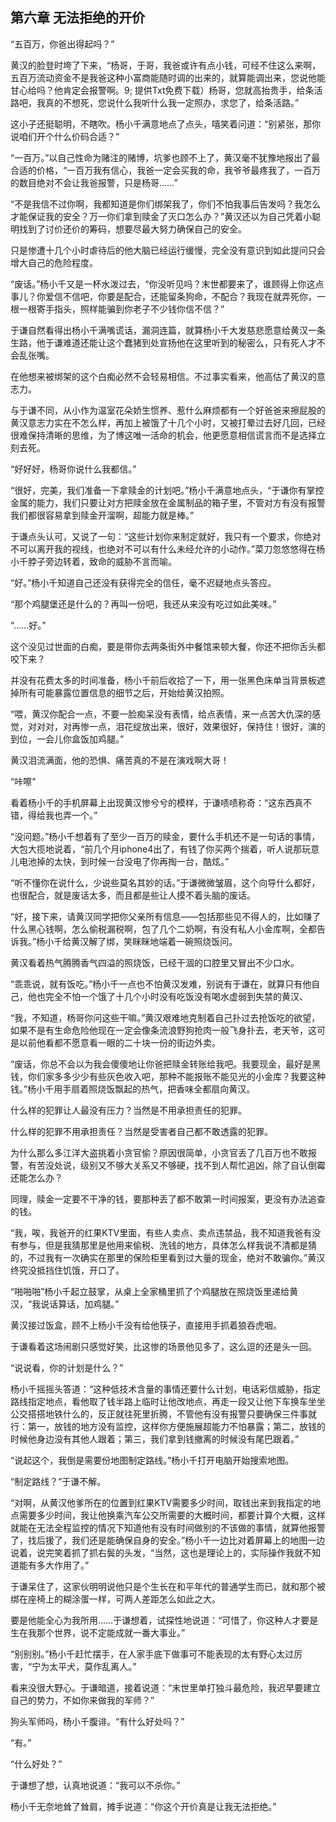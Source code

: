 ## 第六章 无法拒绝的开价
“五百万，你爸出得起吗？”

黄汉的脸登时垮了下来，“杨哥，于哥，我爸或许有点小钱，可经不住这么来啊，五百万流动资金不是我爸这种小富商能随时调的出来的，就算能调出来，您说他能甘心给吗？他肯定会报警啊。9;&#32;&#25552;&#20379;&#84;&#120;&#116;&#20813;&#36153;&#19979;&#36733;&#65289;杨哥，您就高抬贵手，给条活路吧，我真的不想死，您说什么我听什么我一定照办，求您了，给条活路。”

这小子还挺聪明，不瞎吹。杨小千满意地点了点头，嘻笑着问道：“别紧张，那你说咱们开个什么价码合适？”

“一百万。”以自己性命为赌注的赌博，坑爹也顾不上了，黄汉毫不犹豫地报出了最合适的价格，“一百万我有信心，我爸一定会买我的命，我爷爷最疼我了，一百万的数目绝对不会让我爸报警，只是杨哥……”

“不是我信不过你啊，我都知道是你们绑架我了，你们不怕我事后告发吗？我怎么才能保证我的安全？万一你们拿到赎金了灭口怎么办？”黄汉还以为自己凭着小聪明找到了讨价还价的筹码，想要尽最大努力确保自己的安全。

只是惨遭十几个小时虐待后的他大脑已经运行缓慢，完全没有意识到如此提问只会增大自己的危险程度。

“废话。”杨小千又是一杯水泼过去，“你没听见吗？末世都要来了，谁顾得上你这点事儿？你爱信不信吧，你要是配合，还能留条狗命，不配合？我现在就弄死你，一根一根寄手指头，照样能骗到你老子不少钱你信不信？”

于谦自然看得出杨小千满嘴谎话，漏洞连篇，就算杨小千大发慈悲愿意给黄汉一条生路，他于谦难道还能让这个蠢猪到处宣扬他在这里听到的秘密么，只有死人才不会乱张嘴。

在他想来被绑架的这个白痴必然不会轻易相信。不过事实看来，他高估了黄汉的意志力。

与于谦不同，从小作为温室花朵娇生惯养、惹什么麻烦都有一个好爸爸来擦屁股的黄汉意志力实在不怎么样，再加上被饿了十几个小时，又被打晕过去好几回，已经很难保持清晰的思维，为了博这唯一活命的机会，他更愿意相信谎言而不是选择立刻去死。

“好好好，杨哥你说什么我都信。”

“很好，完美，我们准备一下拿赎金的计划吧。”杨小千满意地点头，“于谦你有掌控金属的能力，我们只要让对方把赎金放在金属制品的箱子里，不管对方有没有报警我们都很容易拿到赎金开溜啊，超能力就是棒。”

于谦点头认可，又说了一句：“这些计划你来制定就好，我只有一个要求，你绝对不可以离开我的视线，也绝对不可以有什么未经允许的小动作。”菜刀忽悠悠得在杨小千脖子旁边转着，致命的威胁不言而喻。

“好。”杨小千知道自己还没有获得完全的信任，毫不迟疑地点头答应。

“那个鸡腿堡还是什么的？再叫一份吧，我还从来没有吃过如此美味。”

“……好。”

这个没见过世面的白痴，要是带你去两条街外中餐馆来顿大餐，你还不把你舌头都咬下来？

并没有花费太多的时间准备，杨小千前后收拾了一下，用一张黑色床单当背景板遮掉所有可能暴露位置信息的细节之后，开始给黄汉拍照。

“喂，黄汉你配合一点，不要一脸痴呆没有表情，给点表情，来一点苦大仇深的感觉，对对对，对再惨一点，泪花绽放出来，很好，效果很好，保持住！很好，演的到位，一会儿你盒饭加鸡腿。”

黄汉泪流满面，他的恐惧、痛苦真的不是在演戏啊大哥！

“咔嚓”

看着杨小千的手机屏幕上出现黄汉惨兮兮的模样，于谦啧啧称奇：“这东西真不错，得给我也弄一个。”

“没问题。”杨小千想着有了至少一百万的赎金，要什么手机还不是一句话的事情，大包大揽地说着，“前几个月iphone4出了，有钱了你买两个揣着，听人说那玩意儿电池掉的太快，到时候一台没电了你再掏一台，酷炫。”

“听不懂你在说什么，少说些莫名其妙的话。”于谦微微皱眉，这个向导什么都好，也很配合，就是废话太多，而且都是些让人摸不着头脑的废话。

“好，接下来，请黄汉同学把你父亲所有信息――包括那些见不得人的，比如赚了什么黑心钱啊，怎么偷税漏税啊，包了几个二奶啊，有没有私人小金库啊，全都告诉我。”杨小千给黄汉解了绑，笑眯眯地端着一碗照烧饭问。

黄汉看着热气腾腾香气四溢的照烧饭，已经干涸的口腔里又冒出不少口水。

“乖乖说，就有饭吃。”杨小千一点也不怕黄汉发难，别说有于谦在，就算只有他自己，他也完全不怕一个饿了十几个小时没有吃饭没有喝水虚弱到失禁的黄汉、

“我，不知道，杨哥你问这些干嘛。”黄汉艰难地克制着自己扑过去抢饭吃的欲望，如果不是有生命危险他现在一定会像条流浪野狗抢肉一般飞身扑去，老天爷，这可是以前他看都不愿意看一眼的二十块一份的街边外卖。

“废话，你总不会以为我会傻傻地让你爸把赎金转账给我吧。我要现金，最好是黑钱，你们家多多少少有些灰色收入吧，那种不能报账不能见光的小金库？我要这种钱。”杨小千用手扇着照烧饭飘起的热气，把香味全都扇向黄汉。

什么样的犯罪让人最没有压力？当然是不用承担责任的犯罪。

什么样的犯罪不用承担责任？当然是受害者自己都不敢透露的犯罪。

为什么那么多江洋大盗挑着小贪官偷？原因很简单，小贪官丢了几百万也不敢报警，有苦没处说，级别又不够大关系又不够硬，找不到人帮忙追凶，除了自认倒霉还能怎么办？

同理，赎金一定要不干净的钱，要那种丢了都不敢第一时间报案，更没有办法追查的钱。

“我，唉，我爸开的红果KTV里面，有些人卖点、卖点违禁品，我不知道我爸有没有参与，但是我猜那里是他用来偷税、洗钱的地方，具体怎么样我说不清都是猜的，不过我有一次确实在那里的保险柜里看到过大量的现金，绝对不敢骗你。”黄汉终究没抵挡住饥饿，开口了。

“啪啪啪”杨小千起立鼓掌，从桌上全家桶里抓了个鸡腿放在照烧饭里递给黄汉，“我说话算话，加鸡腿。”

黄汉接过饭盒，顾不上杨小千没有给他筷子，直接用手抓着狼吞虎咽。

于谦看着这场闹剧只感觉好笑，比这惨的场景他见多了，这么逗的还是头一回。

“说说看，你的计划是什么？”

杨小千摇摇头答道：“这种低技术含量的事情还要什么计划，电话彩信威胁，指定路线指定地点，看他取了钱半路上临时让他改地点，再走一段又让他下车换车坐坐公交搭搭地铁什么的，反正就往死里折腾，不管他有没有报警只要确保三件事就行：第一，放钱的地方没有监控，这样你方便施展超能力不怕暴露；第二，放钱的时候他身边没有其他人跟着；第三，我们拿到钱撤离的时候没有尾巴跟着。”

“说起这个，我倒是需要份地图制定路线。”杨小千打开电脑开始搜索地图。

“制定路线？”于谦不解。

“对啊，从黄汉他爹所在的位置到红果KTV需要多少时间，取钱出来到我指定的地点需要多少时间，我让他换乘汽车公交所需要的大概时间，都要计算个大概，这样就能在无法全程监控的情况下知道他有没有时间做别的不该做的事情，就算他报警了，找后援了，我们还是能确保自身的安全。”杨小千一边比对着屏幕上的地图一边说着，说完笑着抓了抓右鬓的头发，“当然，这也是理论上的，实际操作我就不知道能有多大作用了。”

于谦呆住了，这家伙明明说他只是个生长在和平年代的普通学生而已，就和那个被绑在座椅上的糊涂蛋一样，可两人差距怎么如此之大。

要是他能全心为我所用……于谦想着，试探性地说道：“可惜了，你这种人才要是生在我那个世界，说不定能成就一番大事业。”

“别别别。”杨小千赶忙摆手，在人家手底下做事可不能表现的太有野心太过厉害，“宁为太平犬，莫作乱离人。”

看来没很大野心。于谦暗道，接着说道：“末世里单打独斗最危险，我迟早要建立自己的势力，不如你来做我的军师？”

狗头军师吗，杨小千腹诽。“有什么好处吗？”

“有。”

“什么好处？”

于谦想了想，认真地说道：“我可以不杀你。”

杨小千无奈地耸了耸肩，摊手说道：“你这个开价真是让我无法拒绝。”

